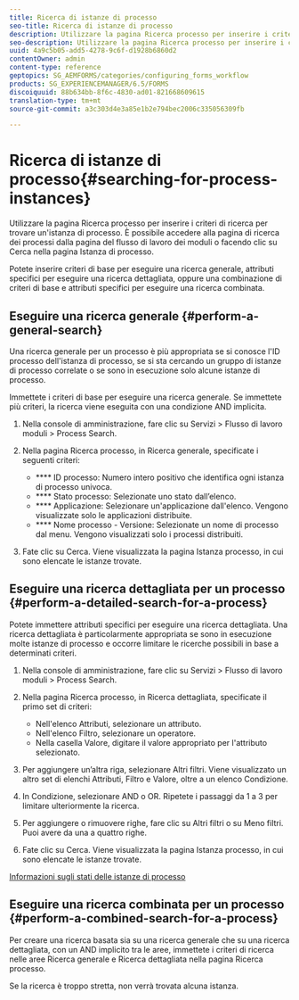 ```yaml
---
title: Ricerca di istanze di processo
seo-title: Ricerca di istanze di processo
description: Utilizzare la pagina Ricerca processo per inserire i criteri di ricerca per trovare un'istanza di processo.
seo-description: Utilizzare la pagina Ricerca processo per inserire i criteri di ricerca per trovare un'istanza di processo.
uuid: 4a9c5b05-add5-4278-9c6f-d1928b6860d2
contentOwner: admin
content-type: reference
geptopics: SG_AEMFORMS/categories/configuring_forms_workflow
products: SG_EXPERIENCEMANAGER/6.5/FORMS
discoiquuid: 88b634bb-8f6c-4830-ad01-821668609615
translation-type: tm+mt
source-git-commit: a3c303d4e3a85e1b2e794bec2006c335056309fb

---
```



# Ricerca di istanze di processo{#searching-for-process-instances}

Utilizzare la pagina Ricerca processo per inserire i criteri di ricerca per trovare un&#39;istanza di processo. È possibile accedere alla pagina di ricerca dei processi dalla pagina del flusso di lavoro dei moduli o facendo clic su Cerca nella pagina Istanza di processo.

Potete inserire criteri di base per eseguire una ricerca generale, attributi specifici per eseguire una ricerca dettagliata, oppure una combinazione di criteri di base e attributi specifici per eseguire una ricerca combinata.

## Eseguire una ricerca generale {#perform-a-general-search}

Una ricerca generale per un processo è più appropriata se si conosce l&#39;ID processo dell&#39;istanza di processo, se si sta cercando un gruppo di istanze di processo correlate o se sono in esecuzione solo alcune istanze di processo.

Immettete i criteri di base per eseguire una ricerca generale. Se immettete più criteri, la ricerca viene eseguita con una condizione AND implicita.

1. Nella console di amministrazione, fare clic su Servizi > Flusso di lavoro moduli > Process Search.
1. Nella pagina Ricerca processo, in Ricerca generale, specificate i seguenti criteri:

   * **** ID processo: Numero intero positivo che identifica ogni istanza di processo univoca.
   * **** Stato processo: Selezionate uno stato dall’elenco.
   * **** Applicazione: Selezionare un&#39;applicazione dall&#39;elenco. Vengono visualizzate solo le applicazioni distribuite.
   * **** Nome processo - Versione: Selezionate un nome di processo dal menu. Vengono visualizzati solo i processi distribuiti.

1. Fate clic su Cerca. Viene visualizzata la pagina Istanza processo, in cui sono elencate le istanze trovate.

## Eseguire una ricerca dettagliata per un processo {#perform-a-detailed-search-for-a-process}

Potete immettere attributi specifici per eseguire una ricerca dettagliata. Una ricerca dettagliata è particolarmente appropriata se sono in esecuzione molte istanze di processo e occorre limitare le ricerche possibili in base a determinati criteri.

1. Nella console di amministrazione, fare clic su Servizi > Flusso di lavoro moduli > Process Search.
1. Nella pagina Ricerca processo, in Ricerca dettagliata, specificate il primo set di criteri:

   * Nell&#39;elenco Attributi, selezionare un attributo.
   * Nell&#39;elenco Filtro, selezionare un operatore.
   * Nella casella Valore, digitare il valore appropriato per l&#39;attributo selezionato.

1. Per aggiungere un’altra riga, selezionare Altri filtri. Viene visualizzato un altro set di elenchi Attributi, Filtro e Valore, oltre a un elenco Condizione.
1. In Condizione, selezionare AND o OR. Ripetete i passaggi da 1 a 3 per limitare ulteriormente la ricerca.
1. Per aggiungere o rimuovere righe, fare clic su Altri filtri o su Meno filtri. Puoi avere da una a quattro righe.
1. Fate clic su Cerca. Viene visualizzata la pagina Istanza processo, in cui sono elencate le istanze trovate.

[Informazioni sugli stati delle istanze di processo](/help/forms/using/admin-help/processes.md#about-process-instance-statuses)

## Eseguire una ricerca combinata per un processo {#perform-a-combined-search-for-a-process}

Per creare una ricerca basata sia su una ricerca generale che su una ricerca dettagliata, con un AND implicito tra le aree, immettete i criteri di ricerca nelle aree Ricerca generale e Ricerca dettagliata nella pagina Ricerca processo.

Se la ricerca è troppo stretta, non verrà trovata alcuna istanza.
